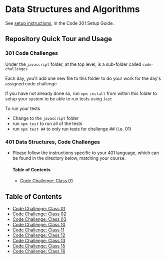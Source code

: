 # Data Structures and Algorithms

See [setup instructions](https://codefellows.github.io/setup-guide/code-301/3-code-challenges), in the Code 301 Setup Guide.

## Repository Quick Tour and Usage

### 301 Code Challenges

Under the `javascript` folder, at the top level, is a sub-folder called `code-challenges`

Each day, you'll add one new file to this folder to do your work for the day's assigned code challenge

If you have not already done so, run `npm install` from within this folder to setup your system to be able to run tests using `Jest`

To run your tests

- Change to the `javascript` folder
- run `npm test` to run all of the tests
- run `npm test ##` to only run tests for challenge ## (i.e. 01)

### 401 Data Structures, Code Challenges

- Please follow the instructions specific to your 401 language, which can be found in the directory below, matching your course.

  #### **Table of Contents**

  * [Code Challenge: Class 01](./javascript/array-reverse/README.md)
## **Table of Contents**

* [Code Challenge: Class 01](./code-challenges/array-reverse/README.md)
* [Code Challenge: Class 02](./code-challenges/array-insert-shift/README.md)
* [Code Challenge: Class 03](./code-challenges/array-binary-search/README.md)
* [Code Challenge: Class 10](./code-challenges/code-401/challenge-10/README.md)
* [Code Challenge: Class 11](./code-challenges/code-401/challenge-11/README.md)
* [Code Challenge: Class 12](./code-challenges/code-401/challenge-12/README.md)
* [Code Challenge: Class 13](./code-challenges/code-401/challenge-13/README.md)
* [Code Challenge: Class 15](./code-challenges/code-401/challenge-15/README.md)
* [Code Challenge: Class 16](./code-challenges/code-401/challenge-16/README.md)
